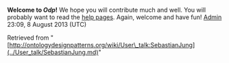 __Welcome to _Odp_!__ We hope you will contribute much and well. 
You will probably want to read the [help pages](http://ontologydesignpatterns.org/wiki/Help:Contents "Help:Contents"). Again, welcome and have fun! [Admin](../User/ValentinaPresutti.md "User:ValentinaPresutti") 23:09, 8 August 2013 (UTC)





Retrieved from "[http://ontologydesignpatterns.org/wiki/User\_talk:SebastianJung](../User_talk/SebastianJung.md)"